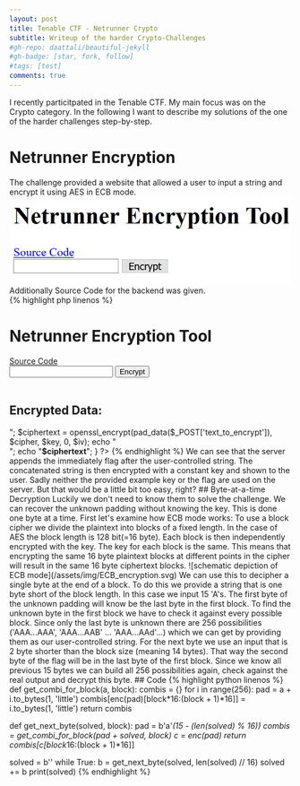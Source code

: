 ```yaml
---
layout: post
title: Tenable CTF - Netrunner Crypto
subtitle: Writeup of the harder Crypto-Challenges
#gh-repo: daattali/beautiful-jekyll
#gh-badge: [star, fork, follow]
#tags: [test]
comments: true
---
```


I recently particitpated in the Tenable CTF. My main focus was on the Crypto category. In the following I want to describe my solutions of the one of the harder challenges step-by-step.  
# Netrunner Encryption
The challenge provided a website that allowed a user to input a string and encrypt it using AES in ECB mode.
![very simple UI](/assets/img/netrunner_enc1.png)
Additionally Source Code for the backend was given.  
{% highlight php linenos %}
<html>
<body>
  <h1>Netrunner Encryption Tool</h1>
  <a href="netrun.txt">Source Code</a>
  <form method=post action="crypto.php">
  <input type=text name="text_to_encrypt">
  <input type="submit" name="do_encrypt" value="Encrypt">
  </form>

<?php

function pad_data($data)
{
  $flag = "flag{wouldnt_y0u_lik3_to_know}"; 

  $pad_len = (16 - (strlen($data.$flag) % 16));
  return $data . $flag . str_repeat(chr($pad_len), $pad_len);
}

if(isset($_POST["do_encrypt"]))
{
  $cipher = "aes-128-ecb";
  $iv  = hex2bin('00000000000000000000000000000000');
  $key = hex2bin('74657374696E676B6579313233343536');
  echo "</br><br><h2>Encrypted Data:</h2>";
  $ciphertext = openssl_encrypt(pad_data($_POST['text_to_encrypt']), $cipher, $key, 0, $iv); 

  echo "<br/>";
  echo "<b>$ciphertext</b>";
}
?>
</body>
</html>
{% endhighlight %}
We can see that the server appends the immediately flag after the user-controlled string. The concatenated string is then encrypted with a constant key and shown to the user. Sadly neither the provided example key or the flag are used on the server. But that would be a little bit too easy, right?  
## Byte-at-a-time Decryption
Luckily we don't need to know them to solve the challenge. We can recover the unknown padding without knowing the key. This is done one byte at a time.  
First let's examine how ECB mode works:  
To use a block cipher we divide the plaintext into blocks of a fixed length. In the case of AES the block length is 128 bit(=16 byte).  
Each block is then independently encrypted with the key. The key for each block is the same. This means that encrypting the same 16 byte plaintext blocks at different points in the cipher will result in the same 16 byte ciphertext blocks.  
![schematic depiction of ECB mode](/assets/img/ECB_encryption.svg)  
We can use this to decipher a single byte at the end of a block. To do this we provide a string that is one byte short of the block length. In this case we input 15 'A's. The first byte of the unknown padding will know be the last byte in the first block. To find the unknown byte in the first block we have to check it against every possible block. Since only the last byte is unknown there are 256 possibilities ('AAA...AAA', 'AAA...AAB' ... 'AAA...AAd'...) which we can get by providing them as our user-controlled string. For the next byte we use an input that is 2 byte shorter than the block size (meaning 14 bytes). That way the second byte of the flag will be in the last byte of the first block. Since we know all previous 15 bytes we can build all 256 possibilities again, check against the real output and decrypt this byte. 
## Code
{% highlight python linenos %}
def get_combi_for_block(a, block):
    combis = {}
    for i in range(256):
        pad = a + i.to_bytes(1, 'little')
        combis[enc(pad)[block*16:(block + 1)*16]] = i.to_bytes(1, 'little')
    return combis

def get_next_byte(solved, block):
    pad = b'a'*(15 - (len(solved) % 16))
    combis = get_combi_for_block(pad + solved, block)
    c = enc(pad)
    return combis[c[block*16:(block + 1)*16]]

solved = b''
while True:
    b = get_next_byte(solved, len(solved) // 16)
    solved += b
    print(solved)
{% endhighlight %}

